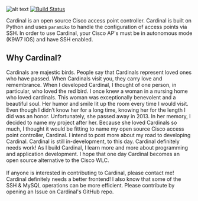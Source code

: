 ---
---

![alt text](https://raw.githubusercontent.com/cardinal-dev/Cardinal/master/webapp/cardinal/static/img/cardinalmain.png)
[![Build Status](https://api.travis-ci.org/cardinal-dev/Cardinal.svg?branch=master)](https://travis-ci.org/cardinal-dev/Cardinal)

Cardinal is an open source Cisco access point controller. Cardinal is built on Python and uses `paramiko` to handle the configuration of access points via SSH. In order to use Cardinal, your Cisco AP's must be in autonomous mode (K9W7 IOS) and have SSH enabled. 

<h2>Why Cardinal?</h2>
Cardinals are majestic birds. People say that Cardinals represent loved ones who have passed. When Cardinals visit you, they carry love and remembrance. When I developed Cardinal, I thought of one person, in particular, who loved the red bird. I once knew a woman in a nursing home who loved cardinals. This woman was exceptionally benevolent and a beautiful soul. Her humor and smile lit up the room every time I would visit. Even though I didn’t know her for a long time, knowing her for the length I did was an honor. Unfortunately, she passed away in 2013.
In her memory, I decided to name my project after her. Because she loved Cardinals so much, I thought it would be fitting to name my open source Cisco access point controller, Cardinal. I intend to post more about my road to developing Cardinal. Cardinal is still in-development, to this day. Cardinal definitely needs work! As I build Cardinal, I learn more and more about programming and application development. I hope that one day Cardinal becomes an open source alternative to the Cisco WLC.<br>
<br>
If anyone is interested in contributing to Cardinal, please contact me! Cardinal definitely needs a better frontend! I also know that some of the SSH & MySQL operations can be more efficient. Please contribute by opening an Issue on Cardinal's GitHub repo.<br>
<br>